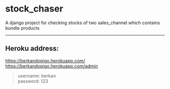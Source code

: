 # stock_chaser
A django project for checking stocks of two sales_channel which contains bundle products

----------------

## Heroku address:
https://berkandopigo.herokuapp.com/ <br />
https://berkandopigo.herokuapp.com/admin <br />

> username: berkan <br />
> password: 123
